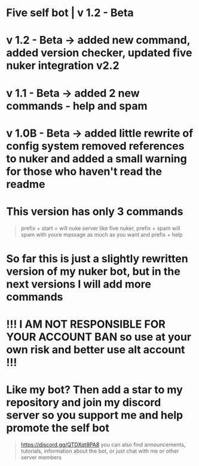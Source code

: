 # Five self bot | v 1.2 - Beta

# v 1.2 - Beta -> added new command, added version checker, updated five nuker integration v2.2

# v 1.1 - Beta -> added 2 new commands - help and spam 

# v 1.0B - Beta -> added little rewrite of config system removed references to nuker and added a small warning for those who haven't read the readme

# This version has only 3 commands
>prefix + start = will nuke server like five nuker, prefix + spam will spam with youre massage as much as you want and prefix + help

# So far this is just a slightly rewritten version of my nuker bot, but in the next versions I will add more commands

# !!! I AM NOT RESPONSIBLE FOR YOUR ACCOUNT BAN so use at your own risk and better use alt account !!!

# Like my bot? Then add a star to my repository and join my discord server so you support me and help promote the self bot  

> https://discord.gg/QTDXqt8PA8 you can also find announcements, tutorials, information about the bot, or just chat with me or other server members
